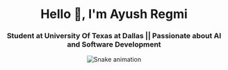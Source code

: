 <!--**ayushreg/ayushreg** is a ✨ _special_ ✨ repository because its `README.md` (this file) appears on your GitHub profile.-->
<h1 align="center">Hello 👋, I'm Ayush Regmi</h1>
<h3 align="center">Student at University Of Texas at Dallas || Passionate about AI and Software Development</h3>

<!-- Snake Game Repo View -->

<div align="center">
  <img src="https://profile-readme-generator.com/assets/snake.svg" alt="Snake animation" />
</div>

